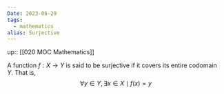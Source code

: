 ```yaml
---
Date: 2023-06-29
tags:
  - mathematics
alias: Surjective
---
```

up:: [[020 MOC Mathematics]]

A function $f: X \to Y$ is said to be surjective if it covers its entire codomain $Y$. That is,
$$
\forall y \in Y, \exists x \in X \mid f(x) = y
$$

